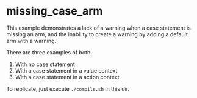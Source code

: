 # missing_case_arm

This example demonstrates a lack of a warning when a case statement is missing
an arm, and the inability to create a warning by adding a default arm with a
warning.

There are three examples of both:

1) With no case statement
2) With a case statement in a value context
3) With a case statement in a action context

To replicate, just execute `./compile.sh` in this dir.
